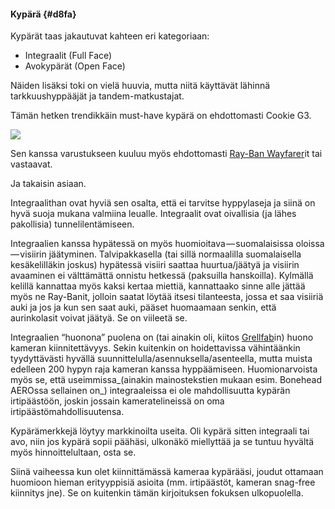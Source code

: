#### Kypärä {#d8fa}

Kypärät taas jakautuvat kahteen eri kategoriaan:

* Integraalit \(Full Face\)
* Avokypärät \(Open Face\)

Näiden lisäksi toki on vielä huuvia, mutta niitä käyttävät lähinnä tarkkuushyppääjät ja tandem-matkustajat.

Tämän hetken trendikkäin must-have kypärä on ehdottomasti Cookie G3.

![](https://cdn-images-1.medium.com/max/800/1*WbUoZHjmrKokAFN2s96skA.png)

Sen kanssa varustukseen kuuluu myös ehdottomasti [Ray-Ban Wayfarer](http://www.ray-ban.com/usa/sunglasses/wayfarer/clv)it tai vastaavat.

Ja takaisin asiaan.

Integraalithan ovat hyviä sen osalta, että ei tarvitse hyppylaseja ja siinä on hyvä suoja mukana valmiina leualle. Integraalit ovat oivallisia \(ja lähes pakollisia\) tunnelilentämiseen.

Integraalien kanssa hypätessä on myös huomioitava — suomalaisissa oloissa — visiirin jäätyminen. Talvipakkasella \(tai sillä normaalilla suomalaisella kesäkelilläkin joskus\) hypätessä visiiri saattaa huurtua/jäätyä ja visiirin avaaminen ei välttämättä onnistu hetkessä \(paksuilla hanskoilla\). Kylmällä kelillä kannattaa myös kaksi kertaa miettiä, kannattaako sinne alle jättää myös ne Ray-Banit, jolloin saatat löytää itsesi tilanteesta, jossa et saa visiiriä auki ja jos ja kun sen saat auki, pääset huomaamaan senkin, että aurinkolasit voivat jäätyä. Se on viileetä se.

Integraalien “huonona” puolena on \(tai ainakin oli, kiitos [Grellfab](http://grellfab.com/)in\) huono kameran kiinnitettävyys. Sekin kuitenkin on hoidettavissa vähintäänkin tyydyttävästi hyvällä suunnittelulla/asennuksella/asenteella, mutta muista edelleen 200 hypyn raja kameran kanssa hyppäämiseen. Huomionarvoista myös se, että useimmissa_\(ainakin mainostekstien mukaan esim. Bonehead AEROssa sellainen on_\) integraaleissa ei ole mahdollisuutta kypärän irtipäästöön, joskin jossain kameratelineissä on oma irtipäästömahdollisuutensa.

Kypärämerkkejä löytyy markkinoilta useita. Oli kypärä sitten integraali tai avo, niin jos kypärä sopii päähäsi, ulkonäkö miellyttää ja se tuntuu hyvältä myös hinnoittelultaan, osta se.

Siinä vaiheessa kun olet kiinnittämässä kameraa kypärääsi, joudut ottamaan huomioon hieman erityyppisiä asioita \(mm. irtipäästöt, kameran snag-free kiinnitys jne\). Se on kuitenkin tämän kirjoituksen fokuksen ulkopuolella.

